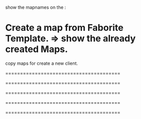 show the mapnames on the :

Create a map from Faborite Template.
=> show the already created Maps.
=======================================
copy maps for create a new client.

=======================================


=======================================


=======================================


=======================================


=======================================


